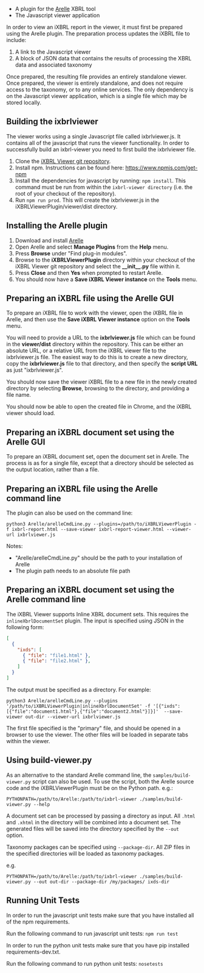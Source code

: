 
* A plugin for the [Arelle](https://www.arelle.org) XBRL tool
* The Javascript viewer application

In order to view an iXBRL report in the viewer, it must first be prepared using
the Arelle plugin.  The preparation process updates the iXBRL file to include:

1. A link to the Javascript viewer
2. A block of JSON data that contains the results of processing the XBRL data and associated taxonomy

Once prepared, the resulting file provides an entirely standalone viewer.  Once
prepared, the viewer is entirely standalone, and does not require access to the
taxonomy, or to any online services.  The only dependency is on the Javascript
viewer application, which is a single file which may be stored locally.

## Building the ixbrlviewer

The viewer works using a single Javascript file called ixbrlviewer.js. It
contains all of the javascript that runs the viewer functionality. In order to
successfully build an ixbrl-viewer you need to first build the ixbrlviewer
file.

1. Clone the [iXBRL Viewer git repository][ixbrlviewer-github].
2. Install npm. Instructions can be found here: https://www.npmjs.com/get-npm
3. Install the dependencies for javascript by running: `npm install`.  This
   command must be run from within the `ixbrl-viewer directory` (i.e. the root
   of your checkout of the repository).
4. Run `npm run prod`. This will create the ixbrlviewer.js in the
   iXBRLViewerPlugin/viewer/dist directory.

## Installing the Arelle plugin

1. Download and install [Arelle][arelle-download]
2. Open Arelle and select **Manage Plugins** from the **Help** menu.
3. Press **Browse** under "Find plug-in modules".  
4. Browse to the **iXBRLViewerPlugin** directory within your checkout of the iXBRL Viewer git repository and select the **\_\_init\_\_.py** file within it.
5. Press **Close** and then **Yes** when prompted to restart Arelle.
6. You should now have a **Save iXBRL Viewer instance** on the **Tools** menu.

[ixbrlviewer-github]: https://github.com/Workiva/ixbrl-viewer
[arelle-git]: https://github.com/Arelle/Arelle
[arelle-download]: http://arelle.org/pub

## Preparing an iXBRL file using the Arelle GUI

To prepare an iXBRL file to work with the viewer, open the iXBRL file in
Arelle, and then use the **Save iXBRL Viewer instance** option on the **Tools**
menu.

You will need to provide a URL to the **ixbrlviewer.js** file which can be
found in the **viewer/dist** directory within the repository.  This can be 
either an absolute URL, or a relative URL from the iXBRL viewer file to the 
ixbrlviewer.js file.  The easiest way to do this is to create a new directory, 
copy the **ixbrlviewer.js** file to that directory, and then specify the 
**script URL** as just "ixbrlviewer.js".

You should now save the viewer iXBRL file to a new file in the newly created
directory by selecting **Browse**, browsing to the directory, and providing a
file name.

You should now be able to open the created file in Chrome, and the iXBRL viewer
should load.

## Preparing an iXBRL document set using the Arelle GUI

To prepare an iXBRL document set, open the document set in Arelle.  The process
is as for a single file, except that a directory should be selected as the
output location, rather than a file.

## Preparing an iXBRL file using the Arelle command line

The plugin can also be used on the command line:

```
python3 Arelle/arelleCmdLine.py --plugins=/path/to/iXBRLViewerPlugin -f ixbrl-report.html --save-viewer ixbrl-report-viewer.html --viewer-url ixbrlviewer.js

```

Notes:

* "Arelle/arelleCmdLine.py" should be the path to your installation of Arelle
* The plugin path needs to an absolute file path

## Preparing an iXBRL document set using the Arelle command line

The iXBRL Viewer supports Inline XBRL document sets.  This requires the `inlineXbrlDocumentSet` plugin.  The input is specified using JSON in the following form:

```json
[
  {
    "ixds": [
      { "file": "file1.html" },
      { "file": "file2.html" },
    ]
  }
]
```

The output must be specified as a directory.  For example:

```
python3 Arelle/arelleCmdLine.py --plugins '/path/to/iXBRLViewerPlugin|inlineXbrlDocumentSet' -f '[{"ixds":[{"file":"document1.html"},{"file":"document2.html"}]}]'  --save-viewer out-dir --viewer-url ixbrlviewer.js
```

The first file specified is the "primary" file, and should be opened in a
browser to use the viewer.  The other files will be loaded in separate tabs
within the viewer.

## Using build-viewer.py

As an alternative to the standard Arelle command line, the
`samples/build-viewer.py` script can also be used.  To use the script, both the
Arelle source code and the iXBRLViewerPlugin must be on the Python path. e.g.:

```
PYTHONPATH=/path/to/Arelle:/path/to/ixbrl-viewer ./samples/build-viewer.py --help
```

A document set can be processed by passing a directory as input.  All `.html`
and `.xhtml` in the directory will be combined into a document set.  The
generated files will be saved into the directory specified by the `--out`
option.  

Taxonomy packages can be specified using `--package-dir`.  All ZIP files in the
specified directories will be loaded as taxonomy packages.

e.g.

```
PYTHONPATH=/path/to/Arelle:/path/to/ixbrl-viewer ./samples/build-viewer.py --out out-dir --package-dir /my/packages/ ixds-dir
```

## Running Unit Tests

In order to run the javascript unit tests make sure that you have installed all of the npm requirements.

Run the following command to run javascript unit tests: `npm run test`

In order to run the python unit tests make sure that you have pip installed requirements-dev.txt.

Run the following command to run python unit tests: `nosetests`


